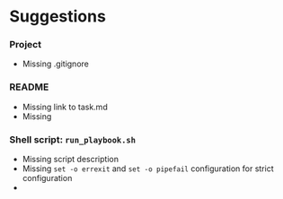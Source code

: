 # Suggestions

### Project
- Missing .gitignore

### README
- Missing link to task.md
- Missing 

### Shell script: `run_playbook.sh`

- Missing script description
- Missing `set -o errexit` and `set -o pipefail` configuration  for strict configuration
- 
